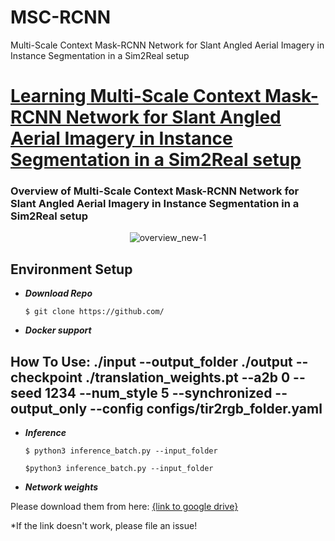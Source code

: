 # MSC-RCNN
Multi-Scale Context Mask-RCNN Network for Slant Angled Aerial Imagery in Instance Segmentation in a Sim2Real setup
# [Learning Multi-Scale Context Mask-RCNN Network for Slant Angled Aerial Imagery in Instance Segmentation in a Sim2Real setup](https://arxiv.org/pdf/)




### Overview of Multi-Scale Context Mask-RCNN Network for Slant Angled Aerial Imagery in Instance Segmentation in a Sim2Real setup



 <div align="center">
    
  ![overview_new-1](https://user-images.githubusercontent.com/.png)

 </div>

## Environment Setup

 - ***Download Repo***   
   ````shell
   $ git clone https://github.com/
   ````
   
   
 - ***Docker support***   
   

   
   
## How To Use: ./input --output_folder ./output --checkpoint ./translation_weights.pt --a2b 0 --seed 1234 --num_style 5 --synchronized --output_only --config configs/tir2rgb_folder.yaml
 - ***Inference***  
   ````
   $ python3 inference_batch.py --input_folder
   ````
   
    ````
   $python3 inference_batch.py --input_folder 
    ````
   
- ***Network weights***

Please download them from here: [{link to google drive}]()

*If the link doesn't work, please file an issue!
